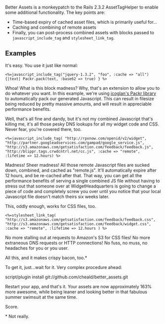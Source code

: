 Better Assets is a monkeypatch to the Rails 2.3.2 AssetTagHelper to enable some additional functionality. The key points are:

* Time-based expiry of cached asset files, which is primarily useful for...
* Caching and combining of remote assets
* Finally, you can post-process combined assets with blocks passed to `javascript_include_tag` and `stylesheet_link_tag`.

## Examples

It's easy. You use it just like normal:

`<%=javascript_include_tag("jquery-1.3.2", "foo", :cache => "all") {|text| Packr.pack(text, :base62 => true) } %>`

Whoa! What is this block madness? Why, that's an extension to allow you to do whatever you want. In this example, we're using [jcoglan's Packr library](http://blog.jcoglan.com/2009/02/22/packr-31-improved-compression-and-private-variable-support/) to automatically pack our generated Javascript. This can result in filesize being reduced by pretty massive amounts, and will result in appreciable performance benefits.

Well, that's all fine and dandy, but it's not my combined Javascript that's killing me, it's all those pesky DNS lookups for all my widget code and CSS. Never fear, you're covered there, too.

`<%=javascript_include_tag(
  "http://rpxnow.com/openid/v2/widget",
  "http://partner.googleadservices.com/gampad/google_service.js",
  "http://s3.amazonaws.com/getsatisfaction.com/feedback/feedback.js",
  "http://blippr.tags.crwdcntrl.net/cc.js",
  :cache => "remote", :lifetime => 12.hours) %>`
  
Madness! Sheer madness! All those remote Javascript files are sucked down, combined, and cached as "remote.js". It'll automatically expire after 12 hours, and be re-cached after that. That way, you can get all the performance benefits of serving a single combined JS file without having to stress out that someone over at WidgetHeadquarters is going to change a piece of code and completely screw you over until you notice that your local Javascript file doesn't match theirs six weeks later.

This, oddly enough, works for CSS files, too.

`<%=stylesheet_link_tag(
  "http://s3.amazonaws.com/getsatisfaction.com/feedback/feedback.css",
  "http://s3.amazonaws.com/getsatisfaction.com/feedback/widget.css",
  :cache => "remote", :lifetime => 12.hours
) %>`

No more stalling out at requests to Amazon's S3 for CSS files! No more extraneous DNS requests or HTTP connections! No fuss, no muss, no headaches for you or you user.

All this, and it makes crispy bacon, too.*

To get it, just...wait for it. Very complex procedure ahead:

  script/plugin install git://github.com/cheald/better_assets.git 
  
Restart your app, and that's it. Your assets are now approximately 163% more awesome, while being leaner and looking better in that fabulous summer swimsuit at the same time.

Score.










\* Not really.